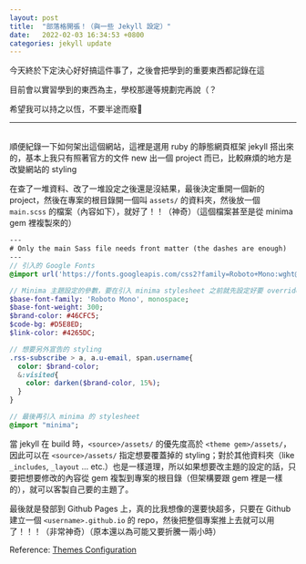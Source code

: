```yaml
---
layout: post
title:  "部落格開張！（與一些 Jekyll 設定）"
date:   2022-02-03 16:34:53 +0800
categories: jekyll update
---
```

今天終於下定決心好好搞這件事了，之後會把學到的重要東西都記錄在這

目前會以實習學到的東西為主，學校那邊等規劃完再說（？

希望我可以持之以恆，不要半途而廢🥲

---

<br>
順便紀錄一下如何架出這個網站，這裡是選用 ruby 的靜態網頁框架 jekyll 搭出來的，基本上我只有照著官方的文件 new 出一個 project 而已，比較麻煩的地方是改變網站的 styling

在查了一堆資料、改了一堆設定之後還是沒結果，最後決定重開一個新的 project，然後在專案的根目錄開一個叫 `assets/` 的資料夾，然後放一個 `main.scss` 的檔案（內容如下），就好了！！（神奇）（這個檔案甚至是從 minima gem 裡複製來的）

```sass
---
# Only the main Sass file needs front matter (the dashes are enough)
---
// 引入的 Google Fonts
@import url('https://fonts.googleapis.com/css2?family=Roboto+Mono:wght@300;400&display=swap');

// Minima 主題設定的參數，要在引入 minima stylesheet 之前就先設定好要 override 的參數
$base-font-family: 'Roboto Mono', monospace;
$base-font-weight: 300;
$brand-color: #46CFC5;
$code-bg: #D5E8ED;
$link-color: #4265DC;

// 想要另外宣告的 styling
.rss-subscribe > a, a.u-email, span.username{
  color: $brand-color;
  &:visited{
    color: darken($brand-color, 15%);
  }
}

// 最後再引入 minima 的 stylesheet
@import "minima";
```

當 jekyll 在 build 時，`<source>/assets/` 的優先度高於 `<theme gem>/assets/`，因此可以在 `<source>/assets/` 指定想要覆蓋掉的 styling；對於其他資料夾（like `_includes`, `_layout` ... etc.）也是一樣道理，所以如果想要改主題的設定的話，只要把想要修改的內容從 gem 複製到專案的根目錄（但架構要跟 gem 裡是一樣的），就可以客製自己要的主題了。

最後就是發部到 Github Pages 上，真的比我想像的還要快超多，只要在 Github 建立一個 `<username>.github.io` 的 repo，然後把整個專案推上去就可以用了！！！（非常神奇）（原本還以為可能又要折騰一兩小時）

Reference: [Themes Configuration](https://jekyllrb.com/docs/themes/)
